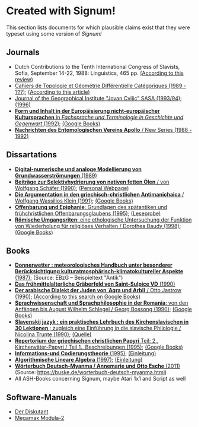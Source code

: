 # Created with Signum!

This section lists documents for which plausible claims exist that they were typeset using some version of *Signum!*

## Journals

- Dutch Contributions to the Tenth International Congress of Slavists, Sofia, September 14-22, 1988: Linguistics, 465 pp. [(According to this review)](https://www.jstor.org/stable/3732187)
- [Cahiers de Topologie et Géométrie Différentielle Catégoriques (1989 - ???)](http://www.numdam.org/journals/CTGDC/); [(According to this article)](www.numdam.org/article/CTGDC_1988__29_4_255_0.pdf)
- [Journal of the Geographical Institute "Jovan Cvijic" SASA (1993/94)](http://gi.sanu.ac.rs/index.php/en/publishing/journal/92-collection-of-papers-volume-44-45); [(1996)](http://gi.sanu.ac.rs/index.php/en/publishing/journal/93-collection-of-papers-volume-46)
- [**Form und Inhalt in der Europäisierung nicht-europäischer Kultursprachen** in *Fachsprache und Terminologie in Geschichte und Gegenwart* (1992)](http://d-nb.info/911418164); [(Google Books)](https://books.google.de/books?id=j8fEjdzG5lUC&q="Signum!Zwei")
- [**Nachrichten des Entomologischen Vereins Apollo** / New Series (1988 - 1992)](http://www.apollo-frankfurt.de/en/neva/publicationseries/neva-new-series.html)

## Dissartations

- [**Digital-numerische und analoge Modellierung von Grundwasserströmungen** (1989)](https://epic.awi.de/id/eprint/11638/)
- [**Beiträge zur Selektivhydrierung von nativen fetten Ölen** / von Wolfgang Schäfer (1990)](http://d-nb.info/911334238); [(Personal Webpage)](http://xchem.de/publication/diss_a.html)
- [**Die Argumentation in den griechisch-christlichen Antimanichaica** / Wolfgang Wassilios Klein (1991)](http://d-nb.info/910601836); [(Google Books)](https://books.google.de/books?id=zlymZjxQfUIC&q="Signum!2")
- [**Offenbarung und Epiphanie**: Grundlagen des spätantiken und frühchristlichen Offenbarungsglaubens (1995)](http://d-nb.info/945879814); [(Leseprobe)](https://www.mohrsiebeck.com/uploads/tx_sgpublisher/produkte/leseproben/9783161571992.pdf)
- [**Römische Umgangsriten**: eine ethologische Untersuchung der Funktion von Wiederholung für religiöses Verhalten / Dorothea Baudy (1998)](http://d-nb.info/953790142); [(Google Books)](https://books.google.de/books?id=EYTyCQAAQBAJ&q=Signum)

## Books

- [**Donnerwetter : meteorologisches Handbuch unter besonderer Berücksichtigung kulturatmosphärisch-klimatokultureller Aspekte** (1987)](http://d-nb.info/871526166); (Source: EBzG – Beispieltext "Antik")
- [**Das frühmittelalterliche Gräberfeld von Saint-Sulpice VD** (1990)](https://katalog.ub.uni-heidelberg.de/cgi-bin/titel.cgi?katkey=3585528)
- [**Der arabische Dialekt der Juden von ʿAqra und Arbīl** / Otto Jastrow (1990)](http://d-nb.info/900282592); [(According to this search on Google Books)](https://books.google.de/books?id=NNQUHKM_BJQC&q="Signum!2")
- [**Sprachwissenschaft und Sprachphilosophie in der Romania**: von den Anfängen bis August Wilhelm Schlegel / Georg Bossong (1990)](http://d-nb.info/900699809); [(Google Books)](https://books.google.de/books?hl=de&id=Lst9tnN0w4QC&q="Signum!Zwei")
- [**Slavenskij jazyk : ein praktisches Lehrbuch des Kirchenslavischen in 30 Lektionen** ; zugleich eine Einführung in die slavische Philologie / Nicolina Trunte (1990)](http://d-nb.info/956163696); [(Quelle)](http://web.archive.org/web/20040217123506/http://www.uni-bonn.de/~ntrunte/fontologie.html)
- [**Repertorium der griechischen christlichen Papyri** Teil: 2., Kirchenväter-Papyri / Teil 1., Beschreibungen (1995)](http://d-nb.info/94448333X); [(Google Books)](https://books.google.de/books?id=9SOSu0W1eCoC&q="Signum!2")
- [**Informations-und Codierungstheorie** (1995)](https://link.springer.com/book/10.1007/978-3-642-78659-4); [(Einleitung)](https://link.springer.com/content/pdf/bfm:978-3-642-78659-4/1.pdf)
- [**Algorithmische Lineare Algebra** (1997)](https://link.springer.com/book/10.1007/978-3-322-84939-7); [(Einleitung)](https://link.springer.com/content/pdf/bfm:978-3-322-84939-7/1.pdf)
- [**Wörterbuch Deutsch-Myanma / Annemarie und Otto Esche** (2011)](http://d-nb.info/1011523833) (Source: <https://buske.de/worterbuch-deutsch-myanma.html>)
- All ASH-Books concerning Signum, maybe Atari 1x1 and Script as well

## Software-Manuals

- [Der Diskutant](https://www.friedemann-seebass.de/public_html/Software/FS_Der-Diskutant_de.html)
- [Megamax Modula-2](http://www.tempel.org/files-d.html#MM2)